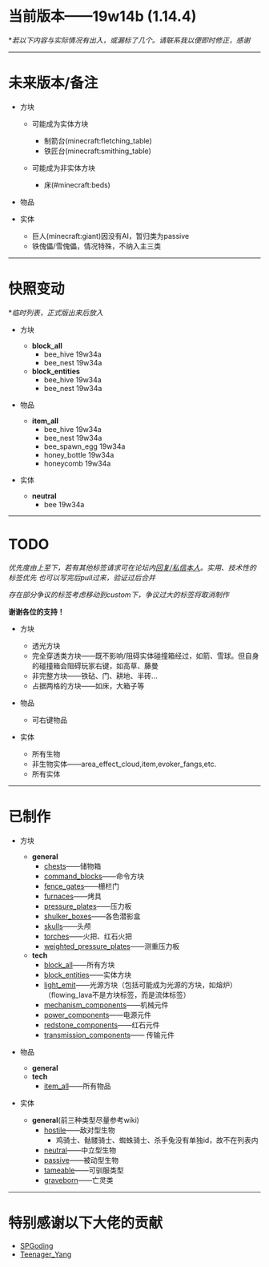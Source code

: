 # 当前版本——19w14b (1.14.4)
**若以下内容与实际情况有出入，或漏标了几个。请联系我以便即时修正，感谢*

***


# 未来版本/备注


- 方块
    - 可能成为实体方块
        - 制箭台(minecraft:fletching_table)
        - 铁匠台(minecraft:smithing_table)

    - 可能成为非实体方块
        - 床(#minecraft:beds)


- 物品


- 实体
	- 巨人(minecraft:giant)因没有AI，暂归类为passive
	- 铁傀儡/雪傀儡，情况特殊，不纳入主三类


***


# 快照变动
**临时列表，正式版出来后放入*

- 方块
	- **block_all**
		- bee_hive	19w34a
		- bee_nest	19w34a
	- **block_entities**
		- bee_hive  19w34a
		- bee_nest  19w34a


- 物品
	- **item_all**
		- bee_hive	19w34a
		- bee_nest	19w34a
		- bee_spawn_egg	19w34a
		- honey_bottle	19w34a
		- honeycomb	19w34a


- 实体
	- **neutral**
		- bee	19w34a


***


# TODO
*优先度由上至下，若有其他标签请求可在论坛内[回复/私信本人](https://www.mcbbs.net/?725858)。实用、技术性的标签优先
也可以写完后pull过来，验证过后合并*

*存在部分争议的标签考虑移动到custom下，争议过大的标签将取消制作*

**谢谢各位的支持！**


- 方块
    - 透光方块
    - 完全穿透类方块——既不影响/阻碍实体碰撞箱经过，如箭、雪球。但自身的碰撞箱会阻碍玩家右键，如高草、藤曼
    - 非完整方块——铁砧、门、耕地、半砖...
    - 占据两格的方块——如床，大箱子等


- 物品
    - 可右键物品


- 实体
	- 所有生物
	- 非生物实体——area_effect_cloud,item,evoker_fangs,etc.
	- 所有实体


***


# 已制作

- 方块
    - **general**
        - [chests](https://raw.githubusercontent.com/ououn/minecraft/master/UIN/data/uin/tags/blocks/general/chests.json)——储物箱
        - [command_blocks](https://raw.githubusercontent.com/ououn/minecraft/master/UIN/data/uin/tags/blocks/general/command_blocks.json)——命令方块
        - [fence_gates](https://raw.githubusercontent.com/ououn/minecraft/master/UIN/data/uin/tags/blocks/general/fence_gates.json)——栅栏门
        - [furnaces](https://raw.githubusercontent.com/ououn/minecraft/master/UIN/data/uin/tags/blocks/general/furnaces.json)——烤具
        - [pressure_plates](https://raw.githubusercontent.com/ououn/minecraft/master/UIN/data/uin/tags/blocks/general/pressure_plates.json)——压力板
        - [shulker_boxes](https://raw.githubusercontent.com/ououn/minecraft/master/UIN/data/uin/tags/blocks/general/shulker_boxes.json)——各色潜影盒
        - [skulls](https://raw.githubusercontent.com/ououn/minecraft/master/UIN/data/uin/tags/blocks/general/skulls.json)——头颅
        - [torches](https://raw.githubusercontent.com/ououn/minecraft/master/UIN/data/uin/tags/blocks/general/torches.json)——火把、红石火把
        - [weighted_pressure_plates](https://raw.githubusercontent.com/ououn/minecraft/master/UIN/data/uin/tags/blocks/general/weighted_pressure_plates.json)——测重压力板
    - **tech**
		- [block_all](https://raw.githubusercontent.com/ououn/minecraft/master/UIN/data/uin/tags/blocks/tech/block_all.json)——所有方块
        - [block_entities](https://raw.githubusercontent.com/ououn/minecraft/master/UIN/data/uin/tags/blocks/tech/block_entities.json)——实体方块
        - [light_emit](https://raw.githubusercontent.com/ououn/minecraft/master/UIN/data/uin/tags/blocks/tech/light_emit.json)——光源方块（包括可能成为光源的方块，如熔炉）（flowing_lava不是方块标签，而是流体标签）
        - [mechanism_components](https://raw.githubusercontent.com/ououn/minecraft/master/UIN/data/uin/tags/blocks/tech/mechanism_components.json)——机械元件
        - [power_components](https://raw.githubusercontent.com/ououn/minecraft/master/UIN/data/uin/tags/blocks/tech/power_components.json)——电源元件
        - [redstone_components](https://raw.githubusercontent.com/ououn/minecraft/master/UIN/data/uin/tags/blocks/tech/redstone_components.json)——红石元件
        - [transmission_components](https://raw.githubusercontent.com/ououn/minecraft/master/UIN/data/uin/tags/blocks/tech/transmission_components.json)——	传输元件


- 物品
	- **general**
	- **tech**
		- [item_all](https://raw.githubusercontent.com/ououn/minecraft/master/UIN/data/uin/tags/items/tech/item_all.json)——所有物品


- 实体
	- **general**(前三种类型尽量参考wiki)
		- [hostile](https://raw.githubusercontent.com/ououn/minecraft/master/UIN/data/uin/tags/entity_types/general/hostile.json)——敌对型生物
			- 鸡骑士、骷髅骑士、蜘蛛骑士、杀手兔没有单独id，故不在列表内
		- [neutral](https://raw.githubusercontent.com/ououn/minecraft/master/UIN/data/uin/tags/entity_types/general/neutral.json)——中立型生物
		- [passive](https://raw.githubusercontent.com/ououn/minecraft/master/UIN/data/uin/tags/entity_types/general/passive.json)——被动型生物
		- [tameable](https://raw.githubusercontent.com/ououn/minecraft/master/UIN/data/uin/tags/entity_types/general/tameable.json)——可驯服类型
		- [graveborn](https://raw.githubusercontent.com/ououn/minecraft/master/UIN/data/uin/tags/entity_types/general/graveborn.json)——亡灵类


***
# 特别感谢以下大佬的贡献
- [SPGoding](https://www.mcbbs.net/?2444378)
- [Teenager_Yang](https://www.mcbbs.net/?2337994)
